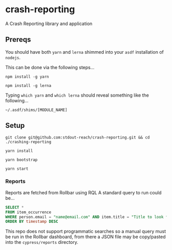 # crash-reporting

A Crash Reporting library and application

## Prereqs

You should have both `yarn` and `lerna` shimmed into your `asdf` installation of `nodejs`.

This can be done via the following steps...

```shell
npm install -g yarn
```

```shell
npm install -g lerna
```

Typing `which yarn` and `which lerna` should reveal something like the following...

```
~/.asdf/shims/[MODULE_NAME]
```

## Setup

```shell
git clone git@github.com:stdout-reach/crash-reporting.git && cd ./crashing-reporting
```

```shell
yarn install
```

```shell
yarn bootstrap
```

```shell
yarn start
```

### Reports

Reports are fetched from Rollbar using RQL
A standard query to run could be...

```sql
SELECT *
FROM item_occurrence
WHERE person.email = "name@email.com" AND item.title = "Title to look for"
ORDER BY timestamp DESC
```

This repo does not support programmatic searches so a manual query must be run in the Rollbar dashboard, from there a JSON file may be copy/pasted into the `cypress/reports` directory.
